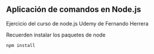 ## Aplicación de comandos en Node.js

Ejercicio del curso de node.js Udemy de Fernando Herrera

Recuerden instalar los paquetes de node

```
npm install 
``` 